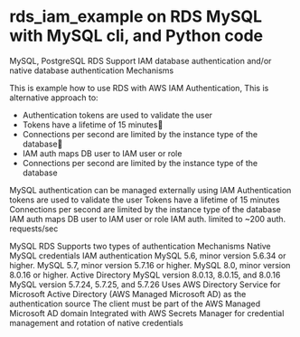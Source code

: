# rds_iam_example on RDS MySQL with MySQL cli, and Python code

MySQL, PostgreSQL RDS Support IAM database authentication and/or native database authentication Mechanisms

This is example how to use RDS with AWS IAM Authentication, This is alternative approach to:

- Authentication tokens are used to validate the user
- Tokens have a lifetime of 15 minutes
- Connections per second are limited by the instance type of the database
- IAM auth maps DB user to IAM user or role
- Connections per second are limited by the instance type of the database

MySQL authentication can be managed externally using IAM
Authentication tokens are used to validate the user
Tokens have a lifetime of 15 minutes
Connections per second are limited by the instance type of the database
IAM auth maps DB user to IAM user or role
IAM auth. limited to ~200 auth. requests/sec

MySQL RDS Supports two types of authentication Mechanisms
Native MySQL credentials
IAM authentication
MySQL 5.6, minor version 5.6.34 or higher.
MySQL 5.7, minor version 5.7.16 or higher.
MySQL 8.0, minor version 8.0.16 or higher.
Active Directory
MySQL version 8.0.13, 8.0.15, and 8.0.16
MySQL version 5.7.24, 5.7.25, and 5.7.26
Uses AWS Directory Service for Microsoft Active Directory (AWS Managed Microsoft AD) as the authentication source
The client must be part of the AWS Managed Microsoft AD domain
Integrated with AWS Secrets Manager for credential management and rotation of native credentials